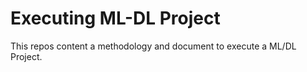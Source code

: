 # Executing ML-DL Project
This repos content a methodology and document to execute a ML/DL Project.
